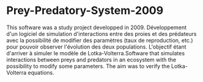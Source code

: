 Prey-Predatory-System-2009
==========================

This software was a study project developped in 2009. Développement d'un logiciel de simulation d'interactions entre des proies et des prédateurs avec la possibilité de modifier des paramètres (taux de reproduction, etc.) pour pouvoir observer l'évolution des deux populations. L'objectif étant d'arriver à simuler le modèle de Lotka-Volterra.Software that simulates interactions between preys and predators in an ecosystem with the possibility to modify some parameters. The aim was to verify the Lotka-Volterra equations. 